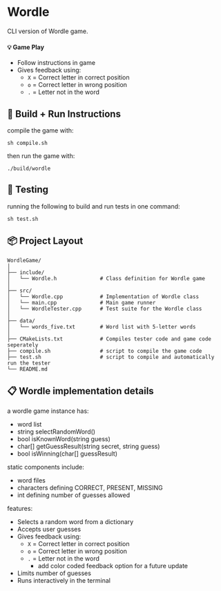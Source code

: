 # Wordle
CLI version of Wordle game.


#### 💡 Game Play

- Follow instructions in game
- Gives feedback using:
  - `X` = Correct letter in correct position
  - `o` = Correct letter in wrong position
  - `.` = Letter not in the word
 


## 🚀 Build + Run Instructions
compile the game with:
```
sh compile.sh
```
then run the game with:
```
./build/wordle
```


## 🧪 Testing
running the following to build and run tests in one command:
```
sh test.sh
```




## 📦 Project Layout
```
WordleGame/
│
├── include/
│   └── Wordle.h              # Class definition for Wordle game
│
├── src/
│   └── Wordle.cpp            # Implementation of Wordle class
│   └── main.cpp              # Main game runner
│   └── WordleTester.cpp      # Test suite for the Wordle class
│
├── data/
│   └── words_five.txt        # Word list with 5-letter words
│
├── CMakeLists.txt            # Compiles tester code and game code seperately
├── compile.sh                # script to compile the game code
├── test.sh                   # script to compile and automatically run the tester
└── README.md
```



## 📋 Wordle implementation details
a wordle game instance has:
- word list
- string selectRandomWord()
- bool  isKnownWord(string guess) 
- char[] getGuessResult(string secret, string guess)
- bool isWinning(char[] guessResult)

static components include:
- word files
- characters defining CORRECT, PRESENT, MISSING
- int defining number of guesses allowed

features:
- Selects a random word from a dictionary
- Accepts user guesses
- Gives feedback using:
  - `X` = Correct letter in correct position
  - `o` = Correct letter in wrong position
  - `.` = Letter not in the word
    - add color coded feedback option for a future update
- Limits number of guesses
- Runs interactively in the terminal





